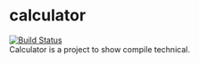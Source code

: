 # calculator
[![Build Status](https://travis-ci.org/dannypsnl/calculator.svg?branch=master)](https://travis-ci.org/dannypsnl/calculator)
<br>
Calculator is a project to show compile technical.
